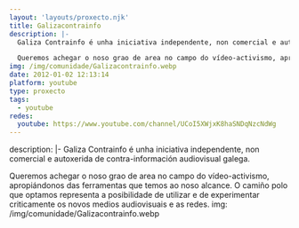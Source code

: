```yaml
---
layout: 'layouts/proxecto.njk'
title: Galizacontrainfo
description: |-
  Galiza Contrainfo é unha iniciativa independente, non comercial e autoxerida de contra-información audiovisual galega.

  Queremos achegar o noso grao de area no campo do vídeo-activismo, apropiándonos das ferramentas que temos ao noso alcance. O camiño polo que optamos representa a posibilidade de utilizar e de experimentar criticamente os novos medios audiovisuais e as redes.
img: /img/comunidade/Galizacontrainfo.webp
date: 2012-01-02 12:13:14
platform: youtube
type: proxecto
tags:
  - youtube
redes:
  youtube: https://www.youtube.com/channel/UCoI5XWjxK8haSNDqNzcNdWg
---
```

description: |-
  Galiza Contrainfo é unha iniciativa independente, non comercial e autoxerida de contra-información audiovisual galega.

  Queremos achegar o noso grao de area no campo do vídeo-activismo, apropiándonos das ferramentas que temos ao noso alcance. O camiño polo que optamos representa a posibilidade de utilizar e de experimentar criticamente os novos medios audiovisuais e as redes.
img: /img/comunidade/Galizacontrainfo.webp
